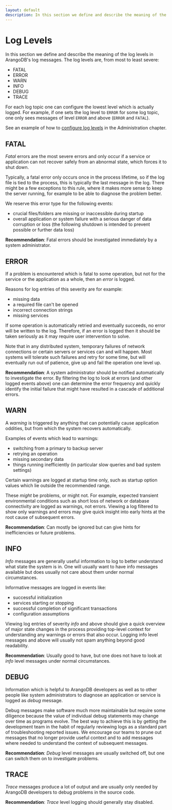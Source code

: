 ```yaml
---
layout: default
description: In this section we define and describe the meaning of the log levels in ArangoDB's log messages
---
```

Log Levels
==========

In this section we define and describe the meaning of the log levels
in ArangoDB's log messages. The log levels are, from most to least severe:

  - FATAL
  - ERROR
  - WARN
  - INFO
  - DEBUG
  - TRACE

For each log topic one can configure the lowest level which is actually logged.
For example, if one sets the log level to `ERROR` for some log topic,
one only sees messages of level `ERROR` and above (`ERROR` and `FATAL`).

See an example of how to
[configure log levels](administration-configuration.html#options-with-multiple-values)
in the Administration chapter.

FATAL
-----

_Fatal_ errors are the most severe errors and only occur if a service or application
can not recover safely from an abnormal state, which forces it to shut down.

Typically, a fatal error only occurs once in the process lifetime,
so if the log file is tied to the process, this is typically
the last message in the log. There might be a few exceptions to this
rule, where it makes more sense to keep the server running, for example
to be able to diagnose the problem better.

We reserve this error type for the following events:

- crucial files/folders are missing or inaccessible during startup
- overall application or system failure with a serious danger of
  data corruption or loss (the following shutdown is intended to prevent
  possible or further data loss)

**Recommendation**:
Fatal errors should be investigated immediately by a system administrator.

ERROR
-----


If a problem is encountered which is fatal to some operation, but not for
the service or the application as a whole, then an _error_ is logged.

Reasons for log entries of this severity are for example:

- missing data
- a required file can't be opened
- incorrect connection strings
- missing services

If some operation is automatically retried and eventually succeeds,
no error will be written to the log. Therefore, if an error is logged then
it should be taken seriously as it may require user intervention to solve.

Note that in any distributed system, temporary failures of network connections
or certain servers or services can and will happen. Most systems will tolerate
such failures and retry for some time, but will eventually run out of patience,
give up and fail the operation one level up.

**Recommendation**:
A system administrator should be notified automatically to investigate the error.
By filtering the log to look at errors (and other logged events above)
one can determine the error frequency and quickly identify the initial failure
that might have resulted in a cascade of additional errors.

WARN
----

A _warning_ is triggered by anything that can potentially cause
application oddities, but from which the system recovers automatically.

Examples of events which lead to warnings:

- switching from a primary to backup server
- retrying an operation
- missing secondary data
- things running inefficiently
  (in particular slow queries and bad system settings)
  
Certain warnings are logged at startup time only, such as startup option
values which lie outside the recommended range.

These _might_ be problems, or might not. For example, expected transient
environmental conditions such as short loss of network or database
connectivity are logged as warnings, not errors. Viewing a log filtered
to show only warnings and errors may give quick insight into early
hints at the root cause of subsequent errors.

**Recommendation**:
Can mostly be ignored but can give hints for inefficiencies or
future problems.

INFO
----

_Info_ messages are generally useful information to log to better
understand what state the system is in. One will usually want to
have info messages available but does usually not care about them
under normal circumstances.

Informative messages are logged in events like:

- successful initialization
- services starting or stopping
- successful completion of significant transactions
- configuration assumptions

Viewing log entries of severity _info_ and above should give a quick overview
of major state changes in the process providing top-level context for
understanding any warnings or errors that also occur. Logging info level
messages and above will usually not spam anything beyond good readability.

**Recommendation**:
Usually good to have, but one does not have to look at _info_ level messages
under normal circumstances.

DEBUG
-----

Information which is helpful to ArangoDB developers as well as to other
people like system administrators to diagnose an application or service
is logged as _debug_ message.

Debug messages make software much more maintainable but require some
diligence because the value of individual debug statements may change
over time as programs evolve. The best way to achieve this is by getting
the development team in the habit of regularly reviewing logs as a standard
part of troubleshooting reported issues. We encourage our teams to
prune out messages that no longer provide useful context and to add
messages where needed to understand the context of subsequent messages.

**Recommendation**:
_Debug_ level messages are usually switched off, but one can switch them on
to investigate problems.

TRACE
-----

_Trace_ messages produce a lot of output and are usually only needed by
ArangoDB developers to debug problems in the source code.

**Recommendation**:
_Trace_ level logging should generally stay disabled.
